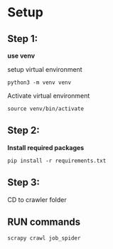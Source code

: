 

# Setup

## Step 1:
**use venv**

setup virtual environment
```
python3 -m venv venv
```

Activate virtual environment
```
source venv/bin/activate
```

## Step 2:
**Install required packages**
```
pip install -r requirements.txt
```


## Step 3:
CD to crawler folder


## RUN commands
```
scrapy crawl job_spider
```

